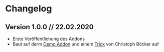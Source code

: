 # Changelog

## Version 1.0.0 // 22.02.2020

* Erste Veröffentlichung des Addons
* Baut auf derm [Demo Addon](https://github.com/FriendsOfREDAXO/demo_addon) und einem [Trick](https://friendsofredaxo.github.io/tricks/addons/yform/im-addon) von Christoph Böcker auf
